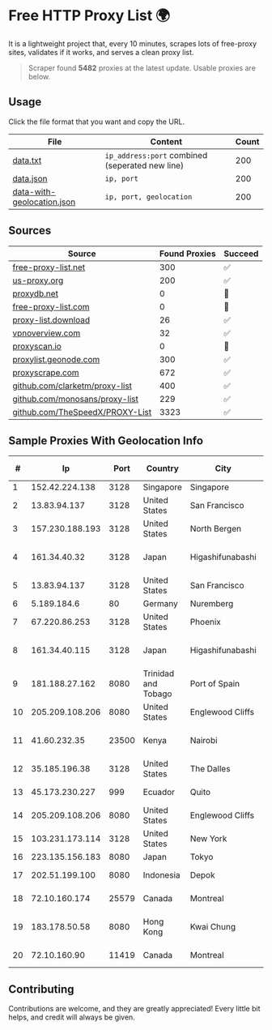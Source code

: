 
# Free HTTP Proxy List 🌍

It is a lightweight project that, every 10 minutes, scrapes lots of free-proxy sites, validates if it works, and serves a clean proxy list.


> Scraper found **5482** proxies at the latest update. Usable proxies are below.

## Usage

Click the file format that you want and copy the URL.


|File|Content|Count|
|----|-------|-----|
|[data.txt](https://raw.githubusercontent.com/themiralay/Proxy-List-World/master/data.txt)|`ip_address:port` combined (seperated new line)|200|
|[data.json](https://raw.githubusercontent.com/themiralay/Proxy-List-World/master/data.json)|`ip, port`|200|
|[data-with-geolocation.json](https://raw.githubusercontent.com/themiralay/Proxy-List-World/master/data-with-geolocation.json)|`ip, port, geolocation`|200|

## Sources

|Source|Found Proxies|Succeed|
|------|-------------|-------|
|[free-proxy-list.net](https://free-proxy-list.net)|300|✅|
|[us-proxy.org](https://www.us-proxy.org)|200|✅|
|[proxydb.net](http://proxydb.net)|0|🚫|
|[free-proxy-list.com](https://free-proxy-list.com/?page=&port=&type%5B%5D=http&type%5B%5D=https&up_time=0&search=Search)|0|🚫|
|[proxy-list.download](https://www.proxy-list.download/HTTP)|26|✅|
|[vpnoverview.com](https://vpnoverview.com/privacy/anonymous-browsing/free-proxy-servers)|32|✅|
|[proxyscan.io](https://www.proxyscan.io)|0|🚫|
|[proxylist.geonode.com](https://proxylist.geonode.com/api/proxy-list?limit=300&page=1&sort_by=lastChecked&sort_type=desc&protocols=http,https)|300|✅|
|[proxyscrape.com](https://api.proxyscrape.com/v2/?request=displayproxies&protocol=http&timeout=10000&country=all&ssl=all&anonymity=all)|672|✅|
|[github.com/clarketm/proxy-list](https://raw.githubusercontent.com/clarketm/proxy-list/master/proxy-list-raw.txt)|400|✅|
|[github.com/monosans/proxy-list](https://raw.githubusercontent.com/monosans/proxy-list/main/proxies/http.txt)|229|✅|
|[github.com/TheSpeedX/PROXY-List](https://raw.githubusercontent.com/TheSpeedX/PROXY-List/master/http.txt)|3323|✅|


## Sample Proxies With Geolocation Info

|#|Ip|Port|Country|City|Internet Service Provider|
|-|--|----|-------|----|-------------------------|
|1|152.42.224.138|3128|Singapore|Singapore|DigitalOcean, LLC|
|2|13.83.94.137|3128|United States|San Francisco|Microsoft Corporation|
|3|157.230.188.193|3128|United States|North Bergen|DigitalOcean, LLC|
|4|161.34.40.32|3128|Japan|Higashifunabashi|NTT PC Communications, Inc.|
|5|13.83.94.137|3128|United States|San Francisco|Microsoft Corporation|
|6|5.189.184.6|80|Germany|Nuremberg|Contabo GmbH|
|7|67.220.86.253|3128|United States|Phoenix|GTHost|
|8|161.34.40.115|3128|Japan|Higashifunabashi|NTT PC Communications, Inc.|
|9|181.188.27.162|8080|Trinidad and Tobago|Port of Spain|Columbus Communications Trinidad Limited.|
|10|205.209.108.206|8080|United States|Englewood Cliffs|Interserver, Inc|
|11|41.60.232.35|23500|Kenya|Nairobi|Maintainer Liquid Telecommunications Operations Limited|
|12|35.185.196.38|3128|United States|The Dalles|Google LLC|
|13|45.173.230.227|999|Ecuador|Quito|Eliana Vanessa Morocho Oña|
|14|205.209.108.206|8080|United States|Englewood Cliffs|Interserver, Inc|
|15|103.231.173.114|3128|United States|New York|Netsec Limited|
|16|223.135.156.183|8080|Japan|Tokyo|So-net Corporation|
|17|202.51.199.100|8080|Indonesia|Depok|PT. Sejahtera Globalindo|
|18|72.10.160.174|25579|Canada|Montreal|GloboTech Communications|
|19|183.178.50.58|8080|Hong Kong|Kwai Chung|Hong Kong Broadband Network Ltd|
|20|72.10.160.90|11419|Canada|Montreal|GloboTech Communications|



## Contributing

Contributions are welcome, and they are greatly appreciated! Every
little bit helps, and credit will always be given.

